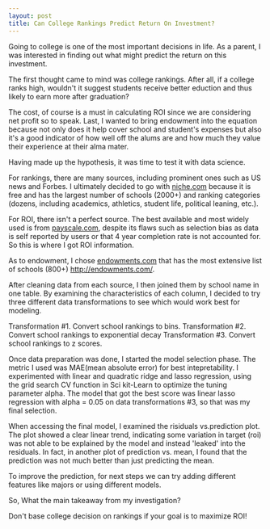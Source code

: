 ```yaml
---
layout: post
title: Can College Rankings Predict Return On Investment?
---
```


Going to college is  one of the most important decisions in life. As a parent, I was interested in finding out what might  predict the return on this investment.

The first thought came to mind was college rankings. After all, if a college ranks high, wouldn't it suggest students receive better eduction and thus likely to earn more after graduation? 

The cost, of course is a must in calculating  ROI since we are considering net profit so to speak. Last, I wanted to bring endowment into the equation because not only does it help cover school and student's expenses but also it's a good indicator of how well off the alums are and how much they value their experience at their alma mater.

Having made up the hypothesis, it was time to test it with data science.

For rankings, there are many sources, including prominent ones such as US news and Forbes. I ultimately decided to go with [niche.com](https://www.niche.com/colleges/search/best-value-colleges/) because it is free and has the largest number of schools (2000+) and ranking categories (dozens, including academics, athletics, student life, political leaning, etc.).

For ROI, there isn't a perfect source. The best available and most widely used is from [payscale.com](https://www.payscale.com/college-roi), despite its flaws such as selection bias as data is self reported by users or that 4 year completion rate is not accounted for. So this is where I got ROI information.

As to endowment, I chose [endowments.com](http://endowments.com/) that has the most extensive list of schools (800+) http://endowments.com/. 

After cleaning data from each source, I then joined them by school name in one table. By examining the characteristics of each column, I decided to try three different data transformations to see which would work best for modeling.

Transformation #1. Convert school rankings to bins.
Transformation #2. Convert school rankings to exponential decay
Transformation #3. Convert school rankings to z scores.


Once data preparation was done, I started the model selection phase. The metric I used was MAE(mean absolute error) for best intepretability. I experimented with linear and quadratic ridge and lasso regression, using the grid search CV function in Sci kit-Learn to optimize the tuning parameter alpha. The model that got the best score was linear lasso regression with alpha = 0.05 on data transformations #3, so that was my final selection.

When accessing the final model, I examined the risiduals vs.prediction plot. The plot showed a clear linear trend, indicating some variation in target (roi) was not able to be explained by the model and instead 'leaked' into the residuals. In fact, in another plot of prediction vs. mean, I found that the prediction was not much better than just predicting the mean.

To improve the prediction, for next steps we can try adding different features like majors or using different models.

So, What the main takeaway from my investigation?

Don't base college decision on rankings if your goal is to maximize ROI!
